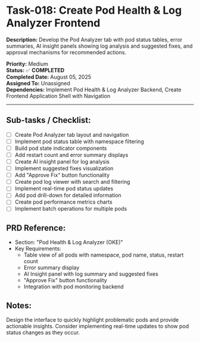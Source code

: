 # Task-018: Create Pod Health & Log Analyzer Frontend

**Description:**
Develop the Pod Analyzer tab with pod status tables, error summaries, AI insight panels showing log analysis and suggested fixes, and approval mechanisms for recommended actions.

**Priority:** Medium  
**Status:** ✅ **COMPLETED**  
**Completed Date:** August 05, 2025  
**Assigned To:** Unassigned  
**Dependencies:** Implement Pod Health & Log Analyzer Backend, Create Frontend Application Shell with Navigation

---

## Sub-tasks / Checklist:
- [ ] Create Pod Analyzer tab layout and navigation
- [ ] Implement pod status table with namespace filtering
- [ ] Build pod state indicator components
- [ ] Add restart count and error summary displays
- [ ] Create AI insight panel for log analysis
- [ ] Implement suggested fixes visualization
- [ ] Add "Approve Fix" button functionality
- [ ] Create pod log viewer with search and filtering
- [ ] Implement real-time pod status updates
- [ ] Add pod drill-down for detailed information
- [ ] Create pod performance metrics charts
- [ ] Implement batch operations for multiple pods

## PRD Reference:
* Section: "Pod Health & Log Analyzer (OKE)"
* Key Requirements:
    * Table view of all pods with namespace, pod name, status, restart count
    * Error summary display
    * AI Insight panel with log summary and suggested fixes
    * "Approve Fix" button functionality
    * Integration with pod monitoring backend

## Notes:
Design the interface to quickly highlight problematic pods and provide actionable insights. Consider implementing real-time updates to show pod status changes as they occur. 